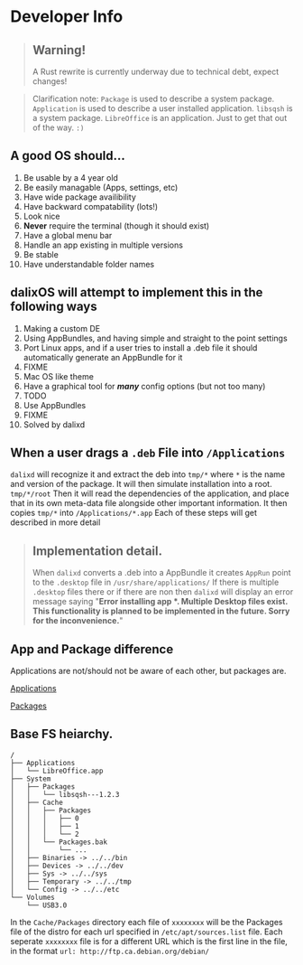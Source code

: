 # Developer Info

> ## Warning!
> A Rust rewrite is currently underway due to technical debt, expect changes!

> Clarification note: ```Package``` is used to describe a system package. ```Application``` is used
> to describe a user installed application. ```libsqsh``` is a system package. ```LibreOffice```
> is an application. Just to get that out of the way. ```:)```

## A good OS should...
1. Be usable by a 4 year old
2. Be easily managable (Apps, settings, etc)
3. Have wide package availibility
4. Have backward compatability (lots!)
5. Look nice
6. **Never** require the terminal (though it should exist)
7. Have a global menu bar
8. Handle an app existing in multiple versions
9. Be stable
10. Have understandable folder names

## dalixOS will attempt to implement this in the following ways
1. Making a custom DE
2. Using AppBundles, and having simple and straight to the point settings
3. Port Linux apps, and if a user tries to install a .deb file it should automatically generate an AppBundle for it
4. FIXME
5. Mac OS like theme
6. Have a graphical tool for ***many*** config options (but not too many)
7. TODO
8. Use AppBundles
9. FIXME
10. Solved by dalixd


## When a user drags a ```.deb``` File into ```/Applications```

```dalixd``` will recognize it and extract the deb into ```tmp/*``` where ```*``` is the name and
version of the package. It will then simulate installation into a root. ```tmp/*/root``` Then it
will read the dependencies of the application, and place that in its own meta-data file alongside
other important information. It then copies ```tmp/*``` into ```/Applications/*.app``` Each of these
steps will get described in more detail

> ## **Implementation detail.**
> When ```dalixd``` converts a .deb into a AppBundle it creates ```AppRun``` point to the ```.desktop```
> file in ```/usr/share/applications/``` If there is multiple ```.desktop``` files there or if there
> are non then ```dalixd``` will display an error message saying "**Error installing app *. Multiple
> Desktop files exist. This functionality is planned to be implemented in the future. Sorry for the
> inconvenience.**"


## App and Package difference

Applications are not/should not be aware of each other, but packages are.

[Applications](Apps.md)

[Packages](Pkgs.md)

## Base FS heiarchy.

```
/
├── Applications
│	└── LibreOffice.app
├── System
│	├── Packages
│	│	└── libsqsh---1.2.3
│	├── Cache
│	│	├── Packages
│	│	│	├── 0
│	│	│	├── 1
│	│	│	└── 2
│	│	└── Packages.bak
│	│		└── ...
│	├── Binaries -> ../../bin
│	├── Devices -> ../../dev
│	├── Sys -> ../../sys
│	├── Temporary -> ../../tmp
│	└── Config -> ../../etc
└── Volumes
	└── USB3.0
```

In the `Cache/Packages` directory each file of `xxxxxxxx` will be the Packages file of the distro
for each url specified in `/etc/apt/sources.list` file. Each seperate `xxxxxxxx` file is for a different
URL which is the first line in the file, in the format `url: http://ftp.ca.debian.org/debian/`